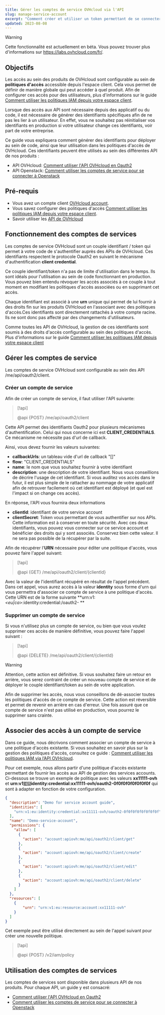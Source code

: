 ```yaml
---
title: Gérer les comptes de service OVHcloud via l'API
slug: manage-service-account
excerpt: "Comment créer et utiliser un token permettant de se connecter à l'ensemble des API de OVHcloud"
updated: 2023-08-08
---
```


> [!warning]
>
> Cette fonctionnalité est actuellement en béta. Vous pouvez trouver plus d'informations sur <https://labs.ovhcloud.com/fr/>.
>

## Objectifs

Les accès au sein des produits de OVHcloud sont configurable au sein de **politiques d'accès** accessible depuis l'espace client. Cela vous permet de définir de manière globale qui peut accéder à quel produit. Afin de configurer ces accès pour des utilisateurs, plus d'informations sur le guide [Comment utiliser les politiques IAM depuis votre espace client](/pages/account/customer/iam-policy-ui).

Lorsque des accès aux API sont nécessaire depuis des applicatif ou du code, il est nécessaire de générer des identifiants spécifiques afin de ne pas les lier à un utilisateur. En effet, vous ne souhaitez pas réinitialiser vos identifiants en production si votre utilisateur change ces identifiants, voir part de votre entreprise.

Ce guide vous expliquera comment générer des identifiants pour déployer au sein de code, ainsi que leur utilisation dans les politiques d'accès de OVHcloud.
Ces identifiants peuvent être utilisés au sein des différentes API de nos produits : 

- API OVHcloud: [Comment utiliser l'API OVHcloud en Oauth2](/pages/account/api/authenticate-api-with-service-account)
- API Openstack: [Comment utiliser les comptes de service pour se connecter à Openstack](/pages/platform/public-cloud/authenticate-api-openstack-with-service-account)

## Pré-requis

- Vous avez un compte client [OVHcloud account](/pages/account/customer/ovhcloud-account-creation).
- Vous savez configurer des politiques d'accès [Comment utiliser les politiques IAM depuis votre espace client](/pages/account/customer/iam-policy-ui).
- Savoir utiliser les [API de OVHcloud](/pages/account/customer/console-preview)

## Fonctionnement des comptes de services

Les comptes de service OVHcloud sont un couple identifiant / token qui permet à votre code de s'authentifier auprès des APIs de OVHcloud. Ces identifiants respectent le protocole Oauth2 en suivant le mécanisme d'authentification **client credential**.

Ce couple identifiant/token n'a pas de limite d'utilisation dans le temps. Ils sont idéals pour l'utilisation au sein de code fonctionnant en production. Vous pouvez bien entendu révoquer les accès associés à ce couple à tout moment en modifiant les politiques d'accès associées ou en supprimant cet accès.

Chaque identifiant est associé à une **urn** unique qui permet de lui fournir à des droits fin sur les produits OVHcloud en l'associant avec des politiques d'accès.Ces identifiants sont directement rattachés à votre compte racine. Ils ne sont donc pas affecté par des changements d'utilisateurs. 

Comme toutes les API de OVHcloud, la gestion de ces identifiants sont soumis à des droits d'accès configurable au sein des politiques d'accès. Plus d'informations sur le guide [Comment utiliser les politiques IAM depuis votre espace client](/pages/account/customer/iam-policy-ui)

## Gérer les comptes de service

Les comptes de service OVHcloud sont configurable au sein des API /me/api/oauth2/client.

### Créer un compte de service

Afin de créer un compte de service, il faut utiliser l'API suivante:

> [!api]
>
> @api {POST} /me/api/oauth2/client
>

Cette API permet des identifiants Oauth2 pour plusieurs mécanismes d'authentification. Celui qui nous concerne ici est **CLIENT_CREDENTIALS**. Ce mécanisme ne nécessite pas d'url de callback.

Ainsi, vous devez fournir les valeurs suivantes: 

- **callbackUrls**: un tableau vide d'url de callback "[]"
- **flow**: "CLIENT_CREDENTIALS"
- **name**: le nom que vous souhaitez fournir à votre identifiant
- **description**: une description de votre identifiant. Nous vous conseillions de décrire l'usage de cet identifiant. Si vous auditez vos accès dans le futur, il est plus simple de le rattacher au nommage de votre applicatif afin de retrouver facilement où cet identifiant est déployé (et quel est l'impact si on change ces accès).

En réponse, l'API vous fournira deux informations
- **clientId**: identifiant de votre service account
- **clientSecret**: Token vous permettant de vous authentifier sur nos APIs. Cette information est à conserver en toute sécurité. Avec ces deux identifiants, vous pouvez vous connecter sur ce service account et bénéficier des droits qui y sont associés. Conservez bien cette valeur. Il ne sera pas possible de la récupérer par la suite.

Afin de récupérer l'**URN** nécessaire pour éditer une politique d'accès, vous pouvez faire l'appel suivant: 

> [!api]
>
> @api {GET} /me/api/oauth2/client/{clientId}
>

Avec la valeur de l'identifiant récupéré en résultat de l'appel précédent. Dans cet appel, vous aurez accès à la valeur **identity** sous forme d'urn qui vous permettra d'associer ce compte de service à une politique d'accès. Cette URN est de la forme suivante **urn:v1:*<eu|ca>*:identity:credential:*<xx11111-ovh>*/oauth2-*<clientId>* **

### Supprimer un compte de service

Si vous n'utilisez plus un compte de service, ou bien que vous voulez supprimer ces accès de manière définitive, vous pouvez faire l'appel suivant : 
> [!api]
>
> @api {DELETE} /me/api/oauth2/client/{clientId}
>

> [!warning]
>
> Attention, cette action est définitive. Si vous souhaitez faire un retour en arrière, vous serez contraint de créer un nouveau compte de service et de déployer le couple identifiant/token au sein de votre application.
> 
> Afin de supprimer les accès, nous vous conseillons de dé-associer toutes les politiques d'accès de ce compte de service. Cette action est réversible et permet de revenir en arrière en cas d'erreur. Une fois assuré que ce compte de service n'est pas utilisé en production, vous pourrez le supprimer sans crainte.
>

## Associer des accès à un compte de service

Dans ce guide, nous décrivons comment associer un compte de service à une politique d'accès existante. Si vous souhaitez en savoir plus sur la gestion des politiques d'accès, consultez ce guide : [Comment utiliser les politiques IAM via l’API OVHcloud](/pages/account/customer/iam-policies-api).

Pour cet exemple, nous allons partir d'une politique d'accès existante permettant de fournir les accès aux API de gestion des services accounts. Ci-dessous se trouve un exemple de politique avec les valeurs **xx11111-ovh** et **urn:v1:eu:identity:credential:xx11111-ovh/oauth2-0f0f0f0f0f0f0f0f** qui sont à adapter en fonction de votre configuration.

```json
{
  "description": "Demo for service account guide",
  "identities": [
    "urn:v1:eu:identity:credential:xx11111-ovh/oauth2-0f0f0f0f0f0f0f0f"
  ],
  "name": "Demo-service-account",
  "permissions": {
    "allow": [
      {
        "action": "account:apiovh:me/api/oauth2/client/get"
      },
      {
        "action": "account:apiovh:me/api/oauth2/client/create"
      },
      {
        "action": "account:apiovh:me/api/oauth2/client/edit"
      },
      {
        "action": "account:apiovh:me/api/oauth2/client/delete"
      }
    ]
  },
  "resources": [
    {
        "urn": "urn:v1:eu:resource:account:xx11111-ovh"
    }
  ]
}
```

Cet exemple peut être utilisé directement au sein de l'appel suivant pour créer une nouvelle politique.

> [!api]
>
> @api {POST} /v2/iam/policy
>


## Utilisation des comptes de services

Les comptes de services sont disponible dans plusieurs API de nos produits. Pour chaque API, un guide y est consacré:

- [Comment utiliser l'API OVHcloud en Oauth2]()
- [Comment utiliser les comptes de service pour se connecter à Openstack](/pages/platform/public-cloud/authenticate-api-openstack-with-service-account)